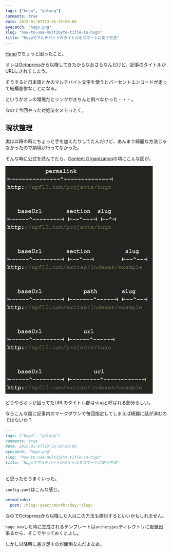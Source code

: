 ```yaml
---
tags: ["hugo", "golang"]
comments: true
date: 2015-01-07T23:56:32+09:00
eyecatch: "hugo.png"
slug: "how-to-use-multibyte-title-in-hugo"
title: "Hugoでマルチバイトのタイトルをスマートに使う方法"
---
```


[Hugo](http://gohugo.io/)でちょっと困ったこと。

オレは[Octopress](http://octopress.org/)から以降してきたからなおさらなんだけど、記事のタイトルがURLにされてしまう。

そうすると日本語とかのマルチバイト文字を使うとパーセントエンコードが走って結構悲惨なことになる。

というかオレの環境だとリンクがきちんと飛べなかった・・・。

なので今回やった対処法をメモっとく。

## 現状整理

実は以降の時にちょっと手を加えたりしてたんだけど、あんまり綺麗な方法じゃなかったので納得が行ってなかった。

そんな時に公式を読んでたら、[Content Organization](http://gohugo.io/content/organization/)の項にこんな図が。

[<img src="/images/2015-01-07/permalink.png" class="image" alt="permalink">](/images/2015-01-07/permalink.png)

どうやらオレが困ってたURLのタイトル部はslugと呼ばれる部分らしい。

ならこんな風に記事内のマークダウンで毎回指定してしまえば綺麗に話が済むのではないか？

``` markdown
---
tags: ["hugo", "golang"]
comments: true
date: 2015-01-07T23:56:32+09:00
eyecatch: "hugo.png"
slug: "how-to-use-multibyte-title-in-hugo"
title: "Hugoでマルチバイトのタイトルをスマートに使う方法"
---
```

と思ったらうまくいった。

`config.yaml`はこんな感じ。

``` yaml
permalinks:
  post: /blog/:year/:month/:day/:slug/
```

なのでOctopressから以降した人はこの方法も検討するといいかもしれません。

`hugo new`した時に生成されるテンプレートは`archetypes`ディレクトリに配置出来るから、そこでやっておくとよし。

しかし以降時に書き足すのが面倒なんだよなあ。
